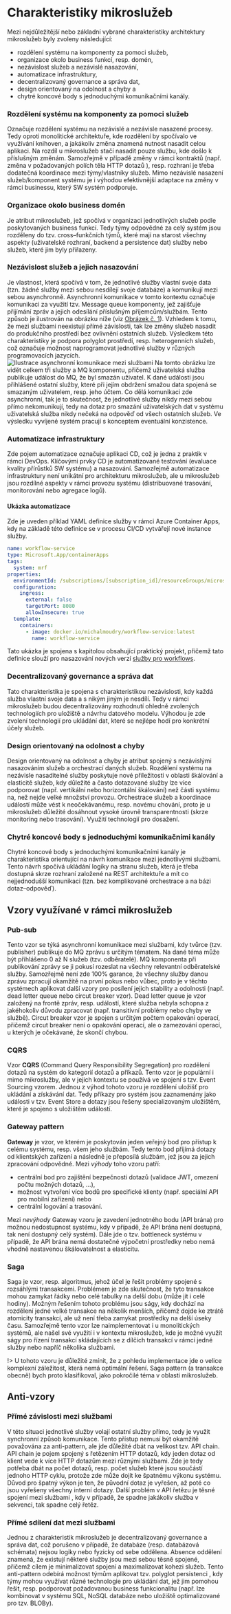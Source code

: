 # Charakteristiky mikroslužeb
Mezi nejdůležitější nebo základní vybrané charakteristiky architektury mikroslužeb byly zvoleny následující:
- rozdělení systému na komponenty za pomoci služeb,
- organizace okolo business funkcí, resp. domén,
- nezávislost služeb a nezávislé nasazování,
- automatizace infrastruktury,
- decentralizovaný governance a správa dat,
- design orientovaný na odolnost a chyby a
- chytré koncové body s jednoduchými komunikačními kanály.
### Rozdělení systému na komponenty za pomoci služeb
Označuje rozdělení systému na nezávislé a nezávisle nasazené procesy. Tedy oproti monolitické architektuře, kde rozdělení by spočívalo ve využívání knihoven, a jakákoliv změna znamená nutnost nasadit celou aplikaci. Na rozdíl u mikroslužeb stačí nasadit pouze službu, kde došlo k příslušným změnám. Samozřejmě v případě změny v rámci kontraktů (např. změna v požadovaných polích těla HTTP dotazů ), resp. rozhraní je třeba dodatečná koordinace mezi týmy/vlastníky služeb. Mimo nezávislé nasazení služeb/komponent systému je i výhodou efektivnější adaptace na změny v rámci businessu, který SW systém podporuje.
### Organizace okolo business domén
Je atribut mikroslužeb, jež spočívá v organizaci jednotlivých služeb podle poskytovaných business funkcí. Tedy týmy odpovědné za celý systém jsou rozděleny do tzv. cross–funkčních týmů, které mají na starost všechny aspekty (uživatelské rozhraní, backend a persistence dat) služby nebo služeb, které jim byly přiřazeny.
### Nezávislost služeb a jejich nasazování
Je vlastnost, která spočívá v tom, že jednotlivé služby vlastní svoje data (tzn. žádné služby mezi sebou nesdílejí svoje databáze) a komunikují mezi sebou asynchronně. Asynchronní komunikace v tomto kontextu označuje komunikaci za využití tzv. Message queue  komponenty, jež zajišťuje přijímání zpráv a jejich odesílání příslušným příjemcům/službám. Tento způsob je ilustrován na obrázku níže (viz [Obrázek č. 1](#Test)). Vzhledem k tomu, že mezi službami neexistují přímé závislosti, tak lze změny služeb nasadit do produkčního prostředí bez ovlivnění ostatních služeb. Výsledkem této charakteristiky je podpora polyglot prostředí, resp. heterogenních služeb, což označuje možnost naprogramovat jednotlivé služby v různých programovacích jazycích.
![Ilustrace asynchronní komunikace mezi službami](../_images/async_illustration.png)
Na tomto obrázku lze vidět celkem tři služby a MQ komponentu, přičemž uživatelská služba publikuje událost do MQ, že byl smazán uživatel. K dané události jsou přihlášené ostatní služby, které při jejím obdržení smažou data spojená se smazaným uživatelem, resp. jeho účtem. Co dělá komunikaci zde asynchronní, tak je to skutečnost, že jednotlivé služby nikdy mezi sebou přímo nekomunikují, tedy na dotaz pro smazání uživatelských dat v systému uživatelská služba nikdy nečeká na odpověď od všech ostatních služeb. Ve výsledku vyvíjené systém pracují s konceptem eventuální konzistence.
### Automatizace infrastruktury
Zde pojem automatizace označuje aplikaci CD, což je jedna z praktik v rámci DevOps. Klíčovými prvky CD je automatizované testování (evaluace kvality přírůstků SW systému) a nasazování. Samozřejmě automatizace infrastruktury není unikátní pro architekturu mikroslužeb, ale u mikroslužeb jsou rozdílné aspekty v rámci provozu systému (distribuované trasování, monitorování nebo agregace logů).
#### Ukázka automatizace
Zde je uveden příklad YAML definice služby v rámci Azure Container Apps, kdy na základě této definice se v procesu CI/CD vytvářejí nové instance služby.
```yaml
name: workflow-service
type: Microsoft.App/containerApps
tags:
  system: mrf
properties:
  environmentId: /subscriptions/[subscription_id]/resourceGroups/microservice-reference-framework/providers/Microsoft.App/managedEnvironments/microservice-ref-framework-env
  configuration:
    ingress:
      external: false
      targetPort: 8080
      allowInsecure: true
  template:
    containers:
      - image: docker.io/michalmoudry/workflow-service:latest
        name: workflow-service
```
Tato ukázka je spojena s kapitolou obsahující praktický projekt, přičemž tato definice slouží pro nasazování nových verzí [služby pro workflows](https://github.com/MichalMoudry/mrf-workflow-service).
### Decentralizovaný governance a správa dat
Tato charakteristika je spojena s charakteristikou nezávislosti, kdy každá služba vlastní svoje data a s nikým jiným je nesdílí. Tedy v rámci mikroslužeb budou decentralizovány rozhodnutí ohledně zvolených technologiích pro uložiště a návrhu datového modelu. Výhodou je zde zvolení technologií pro ukládání dat, které se nejlépe hodí pro konkrétní účely služeb.
### Design orientovaný na odolnost a chyby
Design orientovaný na odolnost a chyby je atribut spojený s nezávislými nasazováním služeb a orchestrací daných služeb. Rozdělení systému na nezávisle nasaditelné služby poskytuje nové příležitosti v oblasti škálování a elasticitě služeb, kdy důležité a často dotazované služby lze více podporovat (např. vertikální nebo horizontální škálování) než části systému na, než nejde velké množství provozu. Orchestrace služeb a koordinace událostí může vést k neočekávanému, resp. novému chování, proto je u mikroslužeb důležité dosáhnout vysoké úrovně transparentnosti (skrze monitoring nebo trasování). Využití technologií pro dosažení.
### Chytré koncové body s jednoduchými komunikačními kanály
Chytré koncové body s jednoduchými komunikačními kanály je charakteristika orientující na návrh komunikace mezi jednotlivými službami. Tento návrh spočívá ukládání logiky na stranu služeb, která je třeba dostupná skrze rozhraní založené na REST architektuře a mít co nejjednodušší komunikaci (tzn. bez komplikované orchestrace a na bázi dotaz–odpověď).

## Vzory využívané v rámci mikroslužeb
### Pub-sub
Tento vzor se týká asynchronní komunikace mezi službami, kdy tvůrce (tzv. publisher) publikuje do MQ zprávu s určitým tématem. Na dané téma může být přihlášeno 0 až N služeb (tzv. odběratelé). MQ komponenta při publikování zprávy se ji pokusí rozeslat na všechny relevantní odběratelské služby. Samozřejmě není zde 100% garance, že všechny služby danou zprávu zpracují okamžitě na první pokus nebo vůbec, proto je v těchto systémech aplikovat další vzory pro posílení jejich stability a odolnosti (např. dead letter queue nebo circut breaker vzor). Dead letter queue je vzor založený na frontě zpráv, resp. událostí, které služba nebyla schopna z jakéhokoliv důvodu zpracovat (např. transitivní problémy nebo chyby ve službě). Circut breaker vzor je spojen s určitým počtem opakování operací, přičemž circut breaker není o opakování operací, ale o zamezování operací, u kterých je očekávané, že skončí chybou.
### CQRS
Vzor **CQRS** (Command Query Responsibility Segregation) pro rozdělení dotazů na systém do kategorií dotazů a příkazů. Tento vzor je populární i mimo mikroslužby, ale v jejich kontextu se používá ve spojení s tzv. Event Sourcing  vzorem. Jednou z výhod tohoto vzoru je rozdělení uložišť pro ukládání a získávání dat. Tedy příkazy pro systém jsou zaznamenány jako události v tzv. Event Store a dotazy jsou řešeny specializovaným uložištěm, které je spojeno s uložištěm událostí.
### Gateway pattern
**Gateway** je vzor, ve kterém je poskytován jeden veřejný bod pro přístup k celému systému, resp. všem jeho službám. Tedy tento bod přijímá dotazy od klientských zařízení a následně je přeposílá službám, jež jsou za jejich zpracování odpovědné. Mezi _výhody_ toho vzoru patří:
- centrální bod pro zajištění bezpečnosti dotazů (validace JWT, omezení počtu možných dotazů, …),
- možnost vytvoření více bodů pro specifické klienty (např. speciální API pro mobilní zařízení) nebo
- centrální logování a trasování.

Mezi _nevýhody_ Gateway vzoru je zavedení jednotného bodu (API brána) pro možnou nedostupnost systému, kdy v případě, že API brána není dostupná, tak není dostupný celý systém). Dále jde o tzv. bottleneck systému v případě, že API brána nemá dostatečné výpočetní prostředky nebo nemá vhodně nastavenou škálovatelnost a elasticitu.
### Saga
Saga je vzor, resp. algoritmus, jehož účel je řešit problémy spojené s rozsáhlými transakcemi. Problémem je zde skutečnost, že tyto transakce mohou zamykat řádky nebo celé tabulky na delší dobu (může jít i celé hodiny). Možným řešením tohoto problému jsou ságy, kdy dochází na rozdělení jedné velké transakce na několik menších, přičemž dojde ke ztrátě atomicity transakcí, ale už není třeba zamykat prostředky na delší úseky času. Samozřejmě tento vzor lze naimplementovat i u monolitických systémů, ale našel své využití i v kontextu mikroslužeb, kde je možné využít ságy pro řízení transakcí skládajících se z dílčích transakcí v rámci jedné služby nebo napříč několika službami.

!> U tohoto vzoru je důležité zmínit, že z pohledu implementace jde o velice komplexní záležitost, která nemá optimální řešení. Saga pattern (a transakce obecně) bych proto klasifikoval, jako pokročilé téma v oblasti mikroslužeb.

## Anti-vzory
### Přímé závislosti mezi službami
V této situaci jednotlivé služby volají ostatní služby přímo, tedy je využit synchronní způsob komunikace. Tento přístup nemusí být okamžitě považována za anti-pattern, ale jde důležité dbát na velikost tzv. API chain. API chain je pojem spojený s řetězením HTTP dotazů, kdy jeden dotaz od klient vede k více HTTP dotazům mezi různými službami. Zde je tedy potřeba dbát na počet dotazů, resp. počet služeb které jsou součástí jednoho HTTP cyklu, protože zde může dojít ke špatnému výkonu systému. Důvod pro špatný výkon je ten, že původní dotaz je vyřešen, až poté co jsou vyřešeny všechny interní dotazy. Další problém v API řetězu je těsné spojení mezi službami , kdy v případě, že spadne jakákoliv služba v sekvenci, tak spadne celý řetěz.
### Přímé sdílení dat mezi službami
Jednou z charakteristik mikroslužeb je decentralizovaný governance a správa dat, což porušeno v případě, že databáze (resp. databázová schémata) nejsou logiky nebo fyzicky od sebe oddělena. Absence oddělení znamená, že existují některé služby jsou mezi sebou těsně spojené, přičemž cílem je minimalizovat spojení a maximalizovat kohezi služeb. Tento anti-pattern odebírá možnost týmům aplikovat tzv. polyglot persistenci , kdy týmy mohou využívat různé technologie pro ukládání dat, jež jim pomohou řešit, resp. podporovat požadovanou business funkcionalitu (např. lze kombinovat v systému SQL, NoSQL databáze nebo uložiště optimalizované pro tzv. BLOBy).
